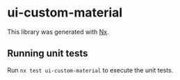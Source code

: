 # ui-custom-material

This library was generated with [Nx](https://nx.dev).

## Running unit tests

Run `nx test ui-custom-material` to execute the unit tests.
